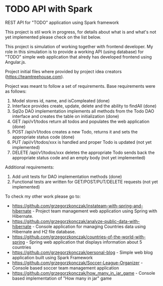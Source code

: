 # TODO API with Spark
REST API for "TODO" application using Spark framework

This project is stil work in progress, for details about what is and what's not yet implemented please check on the list below.

This project is simulation of working together with frontend developer.
My role in this simulation is to provide a working API (using database) for "TODO" simple web application that alredy has developed
frontend using Angular.js.

Project initial files where provided by project idea creators (https://teamtreehouse.com).

Project was meant to follow a set of requirements. Base requirements were as follows:

1. Model stores id, name, and isCompleated (done)
2. Interface provides create, update, delete and the ability to findAll (done)
3. Sql2o DAO implementation implements all methods from the Todo DAO interface and creates the table on initialization (done)
4. GET /api/v1/todos return all todos and populates the web application (done)
5. POST /api/v1/todos creates a new Todo, returns it and sets the appropriate status code (done)
6. PUT /api/v1/todos/xxx is handled and proper Todo is updated (not yet implemented)
7. DELETE /api/v1/todos/xxx deletes the appropriate Todo sends back the appropriate status code and an empty body (not yet implemented)

Additional requirements:

1. Add unit tests for DAO implementation methods (done)
2. Functional tests are written for GET/POST/PUT/DELETE requests (not yet implemented)

To check my other work please go to:

- https://github.com/grzegorzkonczak/instateam-with-spring-and-hibernate - Project team management web application using Spring with Hibernate.
- https://github.com/grzegorzkonczak/analyze-public-data-with-hibernate - Console application for managing Countries data using Hibernate and H2 file database.
- https://github.com/grzegorzkonczak/countries-of-the-world-with-spring - Spring web application that displays information about 5 countries
- https://github.com/grzegorzkonczak/personal-blog - Simple web blog application built using Spark Framework
- https://github.com/grzegorzkonczak/Soccer-League-Organizer - Console based soccer team management application
- https://github.com/grzegorzkonczak/how_many_in_jar_game - Console based implementation of "How many in jar" game
